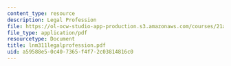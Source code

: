 ```yaml
---
content_type: resource
description: Legal Profession
file: https://ol-ocw-studio-app-production.s3.amazonaws.com/courses/21a-219-law-and-society-spring-2003/a59588e50c407365f4f72c03814816c0_lnm311legalprofession.pdf
file_type: application/pdf
resourcetype: Document
title: lnm311legalprofession.pdf
uid: a59588e5-0c40-7365-f4f7-2c03814816c0
---
```

